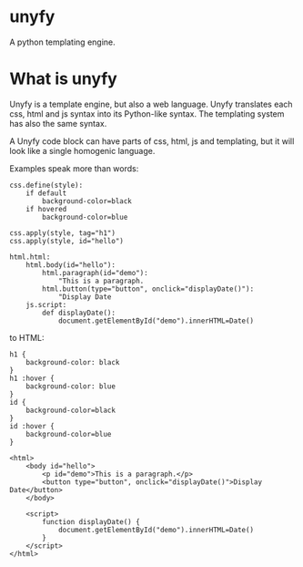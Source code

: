 unyfy
=======

A python templating engine.

What is unyfy
=======

Unyfy is a template engine, but also a web language.
Unyfy translates each css, html and js syntax into its Python-like syntax.
The templating system has also the same syntax.

A Unyfy code block can have parts of css, html, js and templating, but it will look like a single homogenic language.

Examples speak more than words:

    css.define(style):
        if default
            background-color=black
        if hovered
            background-color=blue
    
    css.apply(style, tag="h1")
    css.apply(style, id="hello")
    
    html.html:
        html.body(id="hello"):
            html.paragraph(id="demo"):
                "This is a paragraph.
            html.button(type="button", onclick="displayDate()"):
                "Display Date
        js.script:
            def displayDate():
                document.getElementById("demo").innerHTML=Date()
    

to HTML:

    h1 {
        background-color: black
    }
    h1 :hover {
        background-color: blue
    }
    id {
        background-color=black
    }
    id :hover {
        background-color=blue
    }
    
    <html>
        <body id="hello">
            <p id="demo">This is a paragraph.</p>
            <button type="button", onclick="displayDate()">Display Date</button>
        </body>
    
        <script>
            function displayDate() {
                document.getElementById("demo").innerHTML=Date()
            }
        </script>
    </html>
